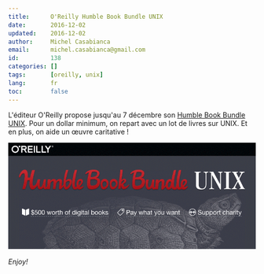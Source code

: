 ```yaml
---
title:      O'Reilly Humble Book Bundle UNIX
date:       2016-12-02
updated:    2016-12-02
author:     Michel Casabianca
email:      michel.casabianca@gmail.com
id:         138
categories: []
tags:       [oreilly, unix]
lang:       fr
toc:        false
---
```


L'éditeur O'Reilly propose jusqu'au 7 décembre son [Humble Book Bundle UNIX](https://www.humblebundle.com/books/unix-book-bundle). Pour un dollar minimum, on repart avec un lot de livres sur UNIX. Et en plus, on aide un œuvre caritative !

<!--more-->

![](oreilly-humble-bundle-unix.png)

*Enjoy!*
